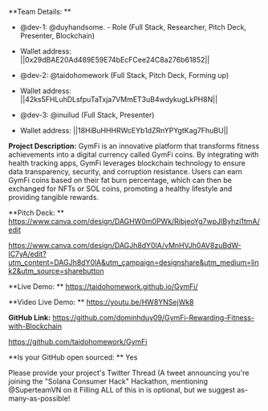 **Team Details: **
- @dev-1: @duyhandsome.  - Role (Full Stack, Researcher, Pitch Deck, Presenter, Blockchain) 
- Wallet address: ||0x29dBAE20Ad489E59E74bEcFCee24C8a276b61852||

- @dev-2: @taidohomework (Full Stack, Pitch Deck, Forming up)
- Wallet address: ||42ks5FHLuhDLsfpuTaTxja7VMmET3uB4wdykugLkPH8N||

- @dev-3: @inuilud (Full Stack, Presenter)
- Wallet address: ||18HiBuHHHRWcEYb1dZRnYPYgtKag7FhuBU||

**Project Description:** 
GymFi is an innovative platform that transforms fitness achievements into a digital currency called GymFi coins. By integrating with health tracking apps, GymFi leverages blockchain technology to ensure data transparency, security, and corruption resistance. Users can earn GymFi coins based on their fat burn percentage, which can then be exchanged for NFTs or SOL coins, promoting a healthy lifestyle and providing tangible rewards.

**Pitch Deck: **
https://www.canva.com/design/DAGHW0m0PWk/RibjeoYg7wpJIByhzi1tmA/edit

https://www.canva.com/design/DAGJh8dY0lA/vMnHVJh0AV8zuBdW-lC7yA/edit?utm_content=DAGJh8dY0lA&utm_campaign=designshare&utm_medium=link2&utm_source=sharebutton

**Live Demo: **
https://taidohomework.github.io/GymFi/

**Video Live Demo: **
https://youtu.be/HW8YNSejWk8

**GitHub Link:** 
https://github.com/dominhduy09/GymFi-Rewarding-Fitness-with-Blockchain

https://github.com/taidohomework/GymFi

**Is your GitHub open sourced: **
Yes


Please provide your project's Twitter Thread (A tweet announcing you're joining the "Solana Consumer Hack" Hackathon, mentioning @SuperteamVN on it Filling ALL of this in is optional, but we suggest as-many-as-possible!
